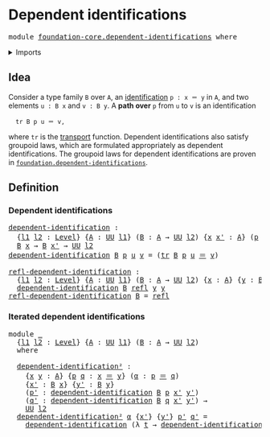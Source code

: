 # Dependent identifications

<pre class="Agda"><a id="38" class="Keyword">module</a> <a id="45" href="foundation-core.dependent-identifications.html" class="Module">foundation-core.dependent-identifications</a> <a id="87" class="Keyword">where</a>
</pre>
<details><summary>Imports</summary>

<pre class="Agda"><a id="143" class="Keyword">open</a> <a id="148" class="Keyword">import</a> <a id="155" href="foundation.universe-levels.html" class="Module">foundation.universe-levels</a>

<a id="183" class="Keyword">open</a> <a id="188" class="Keyword">import</a> <a id="195" href="foundation-core.identity-types.html" class="Module">foundation-core.identity-types</a>
<a id="226" class="Keyword">open</a> <a id="231" class="Keyword">import</a> <a id="238" href="foundation-core.transport-along-identifications.html" class="Module">foundation-core.transport-along-identifications</a>
</pre>
</details>

## Idea

Consider a type family `B` over `A`, an
[identification](foundation-core.identity-types.md) `p : x ＝ y` in `A`, and two
elements `u : B x` and `v : B y`. A **path over** `p` from `u` to `v` is an
identification

```text
  tr B p u ＝ v,
```

where `tr` is the
[transport](foundation-core.transport-along-identifications.md) function.
Dependent identifications also satisfy groupoid laws, which are formulated
appropriately as dependent identifications. The groupoid laws for dependent
identifications are proven in
[`foundation.dependent-identifications`](foundation.dependent-identifications.md).

## Definition

### Dependent identifications

<pre class="Agda"><a id="dependent-identification"></a><a id="964" href="foundation-core.dependent-identifications.html#964" class="Function">dependent-identification</a> <a id="989" class="Symbol">:</a>
  <a id="993" class="Symbol">{</a><a id="994" href="foundation-core.dependent-identifications.html#994" class="Bound">l1</a> <a id="997" href="foundation-core.dependent-identifications.html#997" class="Bound">l2</a> <a id="1000" class="Symbol">:</a> <a id="1002" href="Agda.Primitive.html#742" class="Postulate">Level</a><a id="1007" class="Symbol">}</a> <a id="1009" class="Symbol">{</a><a id="1010" href="foundation-core.dependent-identifications.html#1010" class="Bound">A</a> <a id="1012" class="Symbol">:</a> <a id="1014" href="Agda.Primitive.html#388" class="Primitive">UU</a> <a id="1017" href="foundation-core.dependent-identifications.html#994" class="Bound">l1</a><a id="1019" class="Symbol">}</a> <a id="1021" class="Symbol">(</a><a id="1022" href="foundation-core.dependent-identifications.html#1022" class="Bound">B</a> <a id="1024" class="Symbol">:</a> <a id="1026" href="foundation-core.dependent-identifications.html#1010" class="Bound">A</a> <a id="1028" class="Symbol">→</a> <a id="1030" href="Agda.Primitive.html#388" class="Primitive">UU</a> <a id="1033" href="foundation-core.dependent-identifications.html#997" class="Bound">l2</a><a id="1035" class="Symbol">)</a> <a id="1037" class="Symbol">{</a><a id="1038" href="foundation-core.dependent-identifications.html#1038" class="Bound">x</a> <a id="1040" href="foundation-core.dependent-identifications.html#1040" class="Bound">x&#39;</a> <a id="1043" class="Symbol">:</a> <a id="1045" href="foundation-core.dependent-identifications.html#1010" class="Bound">A</a><a id="1046" class="Symbol">}</a> <a id="1048" class="Symbol">(</a><a id="1049" href="foundation-core.dependent-identifications.html#1049" class="Bound">p</a> <a id="1051" class="Symbol">:</a> <a id="1053" href="foundation-core.dependent-identifications.html#1038" class="Bound">x</a> <a id="1055" href="foundation-core.identity-types.html#1953" class="Function Operator">＝</a> <a id="1057" href="foundation-core.dependent-identifications.html#1040" class="Bound">x&#39;</a><a id="1059" class="Symbol">)</a> <a id="1061" class="Symbol">→</a>
  <a id="1065" href="foundation-core.dependent-identifications.html#1022" class="Bound">B</a> <a id="1067" href="foundation-core.dependent-identifications.html#1038" class="Bound">x</a> <a id="1069" class="Symbol">→</a> <a id="1071" href="foundation-core.dependent-identifications.html#1022" class="Bound">B</a> <a id="1073" href="foundation-core.dependent-identifications.html#1040" class="Bound">x&#39;</a> <a id="1076" class="Symbol">→</a> <a id="1078" href="Agda.Primitive.html#388" class="Primitive">UU</a> <a id="1081" href="foundation-core.dependent-identifications.html#997" class="Bound">l2</a>
<a id="1084" href="foundation-core.dependent-identifications.html#964" class="Function">dependent-identification</a> <a id="1109" href="foundation-core.dependent-identifications.html#1109" class="Bound">B</a> <a id="1111" href="foundation-core.dependent-identifications.html#1111" class="Bound">p</a> <a id="1113" href="foundation-core.dependent-identifications.html#1113" class="Bound">u</a> <a id="1115" href="foundation-core.dependent-identifications.html#1115" class="Bound">v</a> <a id="1117" class="Symbol">=</a> <a id="1119" class="Symbol">(</a><a id="1120" href="foundation-core.transport-along-identifications.html#832" class="Function">tr</a> <a id="1123" href="foundation-core.dependent-identifications.html#1109" class="Bound">B</a> <a id="1125" href="foundation-core.dependent-identifications.html#1111" class="Bound">p</a> <a id="1127" href="foundation-core.dependent-identifications.html#1113" class="Bound">u</a> <a id="1129" href="foundation-core.identity-types.html#1953" class="Function Operator">＝</a> <a id="1131" href="foundation-core.dependent-identifications.html#1115" class="Bound">v</a><a id="1132" class="Symbol">)</a>

<a id="refl-dependent-identification"></a><a id="1135" href="foundation-core.dependent-identifications.html#1135" class="Function">refl-dependent-identification</a> <a id="1165" class="Symbol">:</a>
  <a id="1169" class="Symbol">{</a><a id="1170" href="foundation-core.dependent-identifications.html#1170" class="Bound">l1</a> <a id="1173" href="foundation-core.dependent-identifications.html#1173" class="Bound">l2</a> <a id="1176" class="Symbol">:</a> <a id="1178" href="Agda.Primitive.html#742" class="Postulate">Level</a><a id="1183" class="Symbol">}</a> <a id="1185" class="Symbol">{</a><a id="1186" href="foundation-core.dependent-identifications.html#1186" class="Bound">A</a> <a id="1188" class="Symbol">:</a> <a id="1190" href="Agda.Primitive.html#388" class="Primitive">UU</a> <a id="1193" href="foundation-core.dependent-identifications.html#1170" class="Bound">l1</a><a id="1195" class="Symbol">}</a> <a id="1197" class="Symbol">(</a><a id="1198" href="foundation-core.dependent-identifications.html#1198" class="Bound">B</a> <a id="1200" class="Symbol">:</a> <a id="1202" href="foundation-core.dependent-identifications.html#1186" class="Bound">A</a> <a id="1204" class="Symbol">→</a> <a id="1206" href="Agda.Primitive.html#388" class="Primitive">UU</a> <a id="1209" href="foundation-core.dependent-identifications.html#1173" class="Bound">l2</a><a id="1211" class="Symbol">)</a> <a id="1213" class="Symbol">{</a><a id="1214" href="foundation-core.dependent-identifications.html#1214" class="Bound">x</a> <a id="1216" class="Symbol">:</a> <a id="1218" href="foundation-core.dependent-identifications.html#1186" class="Bound">A</a><a id="1219" class="Symbol">}</a> <a id="1221" class="Symbol">{</a><a id="1222" href="foundation-core.dependent-identifications.html#1222" class="Bound">y</a> <a id="1224" class="Symbol">:</a> <a id="1226" href="foundation-core.dependent-identifications.html#1198" class="Bound">B</a> <a id="1228" href="foundation-core.dependent-identifications.html#1214" class="Bound">x</a><a id="1229" class="Symbol">}</a> <a id="1231" class="Symbol">→</a>
  <a id="1235" href="foundation-core.dependent-identifications.html#964" class="Function">dependent-identification</a> <a id="1260" href="foundation-core.dependent-identifications.html#1198" class="Bound">B</a> <a id="1262" href="foundation-core.identity-types.html#1922" class="InductiveConstructor">refl</a> <a id="1267" href="foundation-core.dependent-identifications.html#1222" class="Bound">y</a> <a id="1269" href="foundation-core.dependent-identifications.html#1222" class="Bound">y</a>
<a id="1271" href="foundation-core.dependent-identifications.html#1135" class="Function">refl-dependent-identification</a> <a id="1301" href="foundation-core.dependent-identifications.html#1301" class="Bound">B</a> <a id="1303" class="Symbol">=</a> <a id="1305" href="foundation-core.identity-types.html#1922" class="InductiveConstructor">refl</a>
</pre>
### Iterated dependent identifications

<pre class="Agda"><a id="1363" class="Keyword">module</a> <a id="1370" href="foundation-core.dependent-identifications.html#1370" class="Module">_</a>
  <a id="1374" class="Symbol">{</a><a id="1375" href="foundation-core.dependent-identifications.html#1375" class="Bound">l1</a> <a id="1378" href="foundation-core.dependent-identifications.html#1378" class="Bound">l2</a> <a id="1381" class="Symbol">:</a> <a id="1383" href="Agda.Primitive.html#742" class="Postulate">Level</a><a id="1388" class="Symbol">}</a> <a id="1390" class="Symbol">{</a><a id="1391" href="foundation-core.dependent-identifications.html#1391" class="Bound">A</a> <a id="1393" class="Symbol">:</a> <a id="1395" href="Agda.Primitive.html#388" class="Primitive">UU</a> <a id="1398" href="foundation-core.dependent-identifications.html#1375" class="Bound">l1</a><a id="1400" class="Symbol">}</a> <a id="1402" class="Symbol">(</a><a id="1403" href="foundation-core.dependent-identifications.html#1403" class="Bound">B</a> <a id="1405" class="Symbol">:</a> <a id="1407" href="foundation-core.dependent-identifications.html#1391" class="Bound">A</a> <a id="1409" class="Symbol">→</a> <a id="1411" href="Agda.Primitive.html#388" class="Primitive">UU</a> <a id="1414" href="foundation-core.dependent-identifications.html#1378" class="Bound">l2</a><a id="1416" class="Symbol">)</a>
  <a id="1420" class="Keyword">where</a>

  <a id="1429" href="foundation-core.dependent-identifications.html#1429" class="Function">dependent-identification²</a> <a id="1455" class="Symbol">:</a>
    <a id="1461" class="Symbol">{</a><a id="1462" href="foundation-core.dependent-identifications.html#1462" class="Bound">x</a> <a id="1464" href="foundation-core.dependent-identifications.html#1464" class="Bound">y</a> <a id="1466" class="Symbol">:</a> <a id="1468" href="foundation-core.dependent-identifications.html#1391" class="Bound">A</a><a id="1469" class="Symbol">}</a> <a id="1471" class="Symbol">{</a><a id="1472" href="foundation-core.dependent-identifications.html#1472" class="Bound">p</a> <a id="1474" href="foundation-core.dependent-identifications.html#1474" class="Bound">q</a> <a id="1476" class="Symbol">:</a> <a id="1478" href="foundation-core.dependent-identifications.html#1462" class="Bound">x</a> <a id="1480" href="foundation-core.identity-types.html#1953" class="Function Operator">＝</a> <a id="1482" href="foundation-core.dependent-identifications.html#1464" class="Bound">y</a><a id="1483" class="Symbol">}</a> <a id="1485" class="Symbol">(</a><a id="1486" href="foundation-core.dependent-identifications.html#1486" class="Bound">α</a> <a id="1488" class="Symbol">:</a> <a id="1490" href="foundation-core.dependent-identifications.html#1472" class="Bound">p</a> <a id="1492" href="foundation-core.identity-types.html#1953" class="Function Operator">＝</a> <a id="1494" href="foundation-core.dependent-identifications.html#1474" class="Bound">q</a><a id="1495" class="Symbol">)</a>
    <a id="1501" class="Symbol">{</a><a id="1502" href="foundation-core.dependent-identifications.html#1502" class="Bound">x&#39;</a> <a id="1505" class="Symbol">:</a> <a id="1507" href="foundation-core.dependent-identifications.html#1403" class="Bound">B</a> <a id="1509" href="foundation-core.dependent-identifications.html#1462" class="Bound">x</a><a id="1510" class="Symbol">}</a> <a id="1512" class="Symbol">{</a><a id="1513" href="foundation-core.dependent-identifications.html#1513" class="Bound">y&#39;</a> <a id="1516" class="Symbol">:</a> <a id="1518" href="foundation-core.dependent-identifications.html#1403" class="Bound">B</a> <a id="1520" href="foundation-core.dependent-identifications.html#1464" class="Bound">y</a><a id="1521" class="Symbol">}</a>
    <a id="1527" class="Symbol">(</a><a id="1528" href="foundation-core.dependent-identifications.html#1528" class="Bound">p&#39;</a> <a id="1531" class="Symbol">:</a> <a id="1533" href="foundation-core.dependent-identifications.html#964" class="Function">dependent-identification</a> <a id="1558" href="foundation-core.dependent-identifications.html#1403" class="Bound">B</a> <a id="1560" href="foundation-core.dependent-identifications.html#1472" class="Bound">p</a> <a id="1562" href="foundation-core.dependent-identifications.html#1502" class="Bound">x&#39;</a> <a id="1565" href="foundation-core.dependent-identifications.html#1513" class="Bound">y&#39;</a><a id="1567" class="Symbol">)</a>
    <a id="1573" class="Symbol">(</a><a id="1574" href="foundation-core.dependent-identifications.html#1574" class="Bound">q&#39;</a> <a id="1577" class="Symbol">:</a> <a id="1579" href="foundation-core.dependent-identifications.html#964" class="Function">dependent-identification</a> <a id="1604" href="foundation-core.dependent-identifications.html#1403" class="Bound">B</a> <a id="1606" href="foundation-core.dependent-identifications.html#1474" class="Bound">q</a> <a id="1608" href="foundation-core.dependent-identifications.html#1502" class="Bound">x&#39;</a> <a id="1611" href="foundation-core.dependent-identifications.html#1513" class="Bound">y&#39;</a><a id="1613" class="Symbol">)</a> <a id="1615" class="Symbol">→</a>
    <a id="1621" href="Agda.Primitive.html#388" class="Primitive">UU</a> <a id="1624" href="foundation-core.dependent-identifications.html#1378" class="Bound">l2</a>
  <a id="1629" href="foundation-core.dependent-identifications.html#1429" class="Function">dependent-identification²</a> <a id="1655" href="foundation-core.dependent-identifications.html#1655" class="Bound">α</a> <a id="1657" class="Symbol">{</a><a id="1658" href="foundation-core.dependent-identifications.html#1658" class="Bound">x&#39;</a><a id="1660" class="Symbol">}</a> <a id="1662" class="Symbol">{</a><a id="1663" href="foundation-core.dependent-identifications.html#1663" class="Bound">y&#39;</a><a id="1665" class="Symbol">}</a> <a id="1667" href="foundation-core.dependent-identifications.html#1667" class="Bound">p&#39;</a> <a id="1670" href="foundation-core.dependent-identifications.html#1670" class="Bound">q&#39;</a> <a id="1673" class="Symbol">=</a>
    <a id="1679" href="foundation-core.dependent-identifications.html#964" class="Function">dependent-identification</a> <a id="1704" class="Symbol">(λ</a> <a id="1707" href="foundation-core.dependent-identifications.html#1707" class="Bound">t</a> <a id="1709" class="Symbol">→</a> <a id="1711" href="foundation-core.dependent-identifications.html#964" class="Function">dependent-identification</a> <a id="1736" href="foundation-core.dependent-identifications.html#1403" class="Bound">B</a> <a id="1738" href="foundation-core.dependent-identifications.html#1707" class="Bound">t</a> <a id="1740" href="foundation-core.dependent-identifications.html#1658" class="Bound">x&#39;</a> <a id="1743" href="foundation-core.dependent-identifications.html#1663" class="Bound">y&#39;</a><a id="1745" class="Symbol">)</a> <a id="1747" href="foundation-core.dependent-identifications.html#1655" class="Bound">α</a> <a id="1749" href="foundation-core.dependent-identifications.html#1667" class="Bound">p&#39;</a> <a id="1752" href="foundation-core.dependent-identifications.html#1670" class="Bound">q&#39;</a>
</pre>
